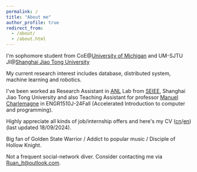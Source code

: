```yaml
---
permalink: /
title: "About me"
author_profile: true
redirect_from: 
  - /about/
  - /about.html
---
```


I'm sophomore student from CoE@[University of Michigan](https://umich.edu/) and UM-SJTU JI@[Shanghai Jiao Tong University](https://www.sjtu.edu.cn/) 

My current research interest includes database, distributed system, machine learning and robotics.

I've been worked as Research Assistant in [ANL](https://anl.sjtu.edu.cn/) Lab from [SEIEE](https://english.seiee.sjtu.edu.cn/), Shanghai Jiao Tong University and also Teaching Assistant for professor [Manuel Charlemagne](https://dl.acm.org/profile/81442613991) in ENGR1510J-24Fall (Accelerated Introduction to computer and programming).

Highly appreciate all kinds of job/internship offers and here's my CV ([cn](../assets/resume-zh.pdf)/[en](../assets/resume-en.pdf))(last updated 18/09/2024).

Big fan of Golden State Warrior / Addict to popular music / Disciple of Hollow Knight.

Not a frequent social-network diver. Consider contacting me via [Ruan_lt@outlook.com](mailto:Ruan_lt@outlook.com). 
